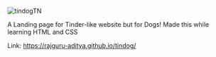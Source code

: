 ![tindogTN](https://user-images.githubusercontent.com/77228474/110347569-c2486800-8056-11eb-9516-978765d990a2.png)


A Landing page for Tinder-like website but for Dogs!
Made this while learning HTML and CSS

Link:
https://rajguru-aditya.github.io/tindog/
